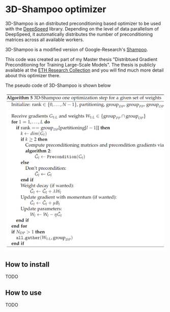 # 3D-Shampoo optimizer

3D-Shampoo is an distributed preconditioning based optimizer
to be used with the [DeepSpeed](https://github.com/microsoft/DeepSpeed) library.
Depending on the level of data parallelism of DeepSpeed, it automatically distributes the number of
preconditioning matrices across all available workers.

3D-Shampoo is a modified version of Google-Research's [Shampoo](https://github.com/noabauma/google-research/tree/master/scalable_shampoo/pytorch).

This code was created as part of my Master thesis "Distribtued Gradient Preconditioning for Training Large-Scale Models".
The thesis is publicly available at the [ETH Research Collection](https://www.research-collection.ethz.ch/handle/20.500.11850/615331) and you will find much more detail about this optimizer there.

The pseudo code of 3D-Shampoo is shown below

![image info](./3d-shampoo_pseudo_code.png)

## How to install

TODO

## How to use

TODO
